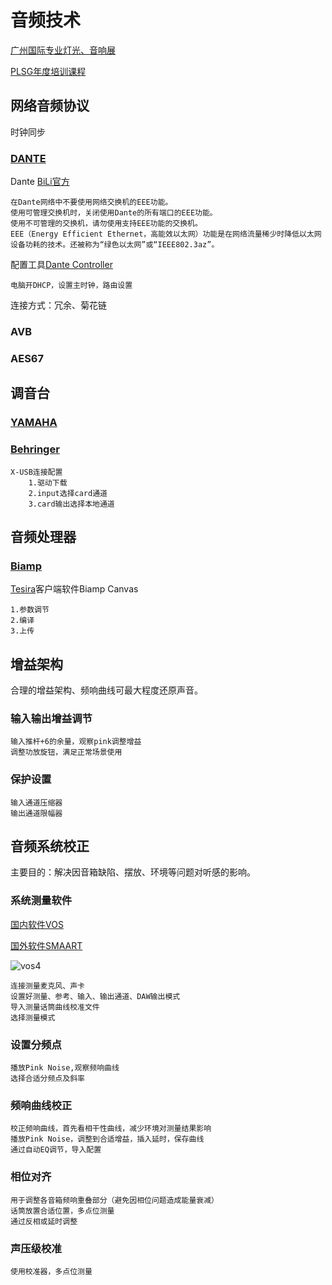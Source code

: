 # 音频技术

[广州国际专业灯光、音响展](https://www.soundlight.cn/)

[PLSG年度培训课程](https://wx.vzan.com/live/pc/index?liveId=1948707481)

## 网络音频协议

时钟同步

### [DANTE](https://www.audinate.com/ "官网")

Dante [BiLi官方](https://space.bilibili.com/677396871?spm_id_from=333.337.search-card.all.click)

```vue
在Dante网络中不要使用网络交换机的EEE功能。
使用可管理交换机时，关闭使用Dante的所有端口的EEE功能。
使用不可管理的交换机，请勿使用支持EEE功能的交换机。
EEE（Energy Efficient Ethernet，高能效以太网）功能是在网络流量稀少时降低以太网设备功耗的技术。还被称为“绿色以太网”或“IEEE802.3az”。
```

配置工具[Dante Controller](https://www.getdante.com/products/software-essentials/dante-controller/ "下载")

```vue
电脑开DHCP，设置主时钟，路由设置
```

连接方式：冗余、菊花链

### AVB

### AES67

## 调音台

### [YAMAHA](https://www.yamaha.com.cn/)

### [Behringer](https://www.behringer.com/)

```vue
X-USB连接配置
    1.驱动下载
    2.input选择card通道
    3.card输出选择本地通道
```

## 音频处理器

### [Biamp](https://www.biamp.com/)

[Tesira](https://www.biamp.com/support/downloads?products=Tesira&resources=Software/Firmware&languages=English)客户端软件Biamp Canvas

```vue
1.参数调节
2.编译
3.上传
```

## 增益架构

合理的增益架构、频响曲线可最大程度还原声音。

### 输入输出增益调节

```vue
输入推杆+6的余量，观察pink调整增益
调整功放旋钮，满足正常场景使用
```

### 保护设置

```vue
输入通道压缩器
输出通道限幅器
```

## 音频系统校正

主要目的：解决因音箱缺陷、摆放、环境等问题对听感的影响。

### 系统测量软件

[国内软件VOS](https://www.chaopinspace.cn/#/)

[国外软件SMAART](https://www.rationalacoustics.com/pages/smaart-home)

![vos4](qx.jpg)

```vue
连接测量麦克风、声卡
设置好测量、参考、输入、输出通道、DAW输出模式
导入测量话筒曲线校准文件
选择测量模式
```
### 设置分频点

```vue
播放Pink Noise,观察频响曲线
选择合适分频点及斜率
```
### 频响曲线校正

```vue
校正频响曲线，首先看相干性曲线，减少环境对测量结果影响
播放Pink Noise，调整到合适增益，插入延时，保存曲线
通过自动EQ调节，导入配置
```
### 相位对齐

```vue
用于调整各音箱频响重叠部分（避免因相位问题造成能量衰减）
话筒放置合适位置，多点位测量
通过反相或延时调整
```

### 声压级校准

```vue
使用校准器，多点位测量
```
